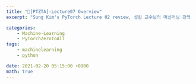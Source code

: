 ```yaml
---
title: "📝[PTZTA]-Lecture07 Overview"
excerpt: "Sung Kim's PyTorch Lecture 02 review, 성킴 교수님의 머신러닝 강의 리뷰"

categories:
    - Machine-Learning
    - PyTorchZeroToAll
tags:
    - machinelearning
    - python

date: 2021-02-20 05:15:00 +0900
math: true
---
```

